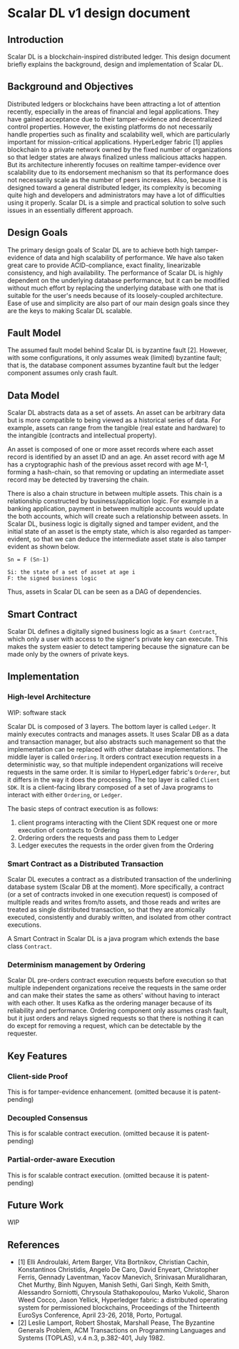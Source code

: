 # Scalar DL v1 design document

## Introduction

Scalar DL is a blockchain-inspired distributed ledger. This design document briefly explains the background, design and implementation of Scalar DL.

## Background and Objectives

Distributed ledgers or blockchains have been attracting a lot of attention recently, especially in the areas of financial and legal applications.
They have gained acceptance due to their tamper-evidence and decentralized control properties.
However, the existing platforms do not necessarily handle properties such as finality and scalability well, which are particularly important for mission-critical applications.
HyperLedger fabric [1] applies blockchain to a private network owned by the fixed number of organizations so that ledger states are always finalized unless malicious attacks happen. 
But its architecture inherently focuses on realtime tamper-evidence over scalability due to its endorsement mechanism so that its performance does not necessarily scale as the number of peers increases.
Also, because it is designed toward a general distributed ledger, its complexity is becoming quite high and developers and administrators may have a lot of difficulties using it properly.
Scalar DL is a simple and practical solution to solve such issues in an essentially different approach.

## Design Goals

The primary design goals of Scalar DL are to achieve both high tamper-evidence of data and high scalability of performance. We have also taken great care to provide ACID-compliance, exact finality, linearizable consistency, and high availability.
The performance of Scalar DL is highly dependent on the underlying database performance, but it can be modified without much effort by replacing the underlying database with one that is suitable for the user's needs because of its loosely-coupled architecture.
Ease of use and simplicity are also part of our main design goals since they are the keys to making Scalar DL scalable.

## Fault Model

The assumed fault model behind Scalar DL is byzantine fault [2].
However, with some configurations, it only assumes weak (limited) byzantine fault; that is, the database component assumes byzantine fault but the ledger component assumes only crash fault.

## Data Model

Scalar DL abstracts data as a set of assets. An asset can be arbitrary data but is more compatible to being viewed as a historical series of data.
For example, assets can range from the tangible (real estate and hardware) to the intangible (contracts and intellectual property).

An asset is composed of one or more asset records where each asset record is identified by an asset ID and an age.
An asset record with age M has a cryptographic hash of the previous asset record with age M-1, forming a hash-chain, so that removing or updating an intermediate asset record may be detected by traversing the chain.

There is also a chain structure in between multiple assets. 
This chain is a relationship constructed by business/application logic.
For example in a banking application, payment in between multiple accounts would update the both accounts, which will create such a relationship between assets. 
In Scalar DL, business logic is digitally signed and tamper evident, and the initial state of an asset is the empty state, which is also regarded as tamper-evident, so that we can deduce the intermediate asset state is also tamper evident as shown below.

```
Sn = F (Sn-1) 

Si: the state of a set of asset at age i
F: the signed business logic
```

Thus, assets in Scalar DL can be seen as a DAG of dependencies.

## Smart Contract

Scalar DL defines a digitally signed business logic as a `Smart Contract`, which only a user with access to the signer's private key can execute.
This makes the system easier to detect tampering because the signature can be made only by the owners of private keys.

## Implementation

### High-level Architecture

WIP: software stack

Scalar DL is composed of 3 layers. 
The bottom layer is called `Ledger`. It mainly executes contracts and manages assets. It uses Scalar DB as a data and transaction manager, but also abstracts such management so that the implementation can be replaced with other database implementations.
The middle layer is called `Ordering`. It orders contract execution requests in a deterministic way, so that multiple independent organizations will receive requests in the same order. It is similar to HyperLedger fabric's `Orderer`, but it differs in the way it does the processing.
The top layer is called `Client SDK`. It is a client-facing library composed of a set of Java programs to interact with either `Ordering`, or `Ledger`.

The basic steps of contract execution is as follows:
1. client programs interacting with the Client SDK request one or more execution of contracts to Ordering
2. Ordering orders the requests and pass them to Ledger
3. Ledger executes the requests in the order given from the Ordering

### Smart Contract as a Distributed Transaction

Scalar DL executes a contract as a distributed transaction of the underlining database system (Scalar DB at the moment).
More specifically, a contract (or a set of contracts invoked in one execution request) is composed of multiple reads and writes from/to assets, and those reads and writes are treated as single distributed transaction, so that they are atomically executed, consistently and durably written, and isolated from other contract executions.

A Smart Contract in Scalar DL is a java program which extends the base class `Contract`.

### Determinism management by Ordering

Scalar DL pre-orders contract execution requests before execution so that multiple independent organizations receive the requests in the same order and can make their states the same as others' without having to interact with each other.
It uses Kafka as the ordering manager because of its reliability and performance.
Ordering component only assumes crash fault, but it just orders and relays signed requests so that there is nothing it can do except for removing a request, which can be detectable by the requester.

## Key Features

### Client-side Proof

This is for tamper-evidence enhancement.
(omitted because it is patent-pending)

### Decoupled Consensus

This is for scalable contract execution.
(omitted because it is patent-pending)

### Partial-order-aware Execution

This is for scalable contract execution.
(omitted because it is patent-pending)

## Future Work

WIP

## References

- [1] Elli Androulaki, Artem Barger, Vita Bortnikov, Christian Cachin, Konstantinos Christidis, Angelo De Caro, David Enyeart, Christopher Ferris, Gennady Laventman, Yacov Manevich, Srinivasan Muralidharan, Chet Murthy, Binh Nguyen, Manish Sethi, Gari Singh, Keith Smith, Alessandro Sorniotti, Chrysoula Stathakopoulou, Marko Vukolić, Sharon Weed Cocco, Jason Yellick, Hyperledger fabric: a distributed operating system for permissioned blockchains, Proceedings of the Thirteenth EuroSys Conference, April 23-26, 2018, Porto, Portugal.
- [2] Leslie Lamport, Robert Shostak, Marshall Pease, The Byzantine Generals Problem, ACM Transactions on Programming Languages and Systems (TOPLAS), v.4 n.3, p.382-401, July 1982.
